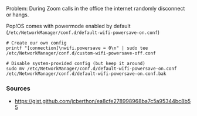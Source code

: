 Problem: During Zoom calls in the office the internet randomly disconnect or hangs.


Pop!OS comes with powermode enabled by default (`/etc/NetworkManager/conf.d/default-wifi-powersave-on.conf`)

```shell
# Create our own config
printf "[connection]\nwifi.powersave = 0\n" | sudo tee /etc/NetworkManager/conf.d/custom-wifi-powersave-off.conf

# Disable system-provided config (but keep it around)
sudo mv /etc/NetworkManager/conf.d/default-wifi-powersave-on.conf /etc/NetworkManager/conf.d/default-wifi-powersave-on.conf.bak
```


### Sources

- https://gist.github.com/jcberthon/ea8cfe278998968ba7c5a95344bc8b55

